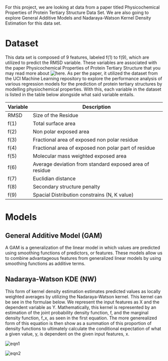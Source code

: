 For this project, we are looking at data from a paper titled Physicochemical Properties of Protein Tertiary Structure Data Set. We are also going to explore General Additive Models and Nadaraya-Watson Kernel Density Estimation for this data set.

# Dataset
This data set is composed of 9 features, labeled f(1) to f(9), which are utilized to predict the RMSD variable. These variables are associated with the paper Physicochemical 
Properties of Protein Tertiary Structure that you may read more about ![here](https://learn-us-east-1-prod-fleet01-xythos.content.blackboardcdn.com/blackboard.learn.xythos.prod/571910f3bd595/4039444?X-Blackboard-Expiration=1617073200000&X-Blackboard-Signature=uRjHNQGWBUh3FV6EEyGE3fiTr6Jwqtv5q9adF6uUun8%3D&X-Blackboard-Client-Id=100852&response-cache-control=private%2C%20max-age%3D21600&response-content-disposition=inline%3B%20filename%2A%3DUTF-8%27%2740_IJMECE%25281%2529.pdf&response-content-type=application%2Fpdf&X-Amz-Algorithm=AWS4-HMAC-SHA256&X-Amz-Date=20210329T210000Z&X-Amz-SignedHeaders=host&X-Amz-Expires=21600&X-Amz-Credential=AKIAYDKQORRYTKBSBE4S%2F20210329%2Fus-east-1%2Fs3%2Faws4_request&X-Amz-Signature=06c80732ca5ddb2cc59ea385595a943fb50c97e51e7eda4b4bb7cf0cf1dbed59). As per the paper, it utilized the dataset from the UCI Machine Learning repository to 
explore the performance analysis of various regression models for the prediction of protein tertiary structures by modelling physiochemical properties. With this, each variable 
in the dataset is listed in the table below alongside what said variable entails.

| Variable    |   Description   |
|------|-----|
|RMSD|Size of the Residue|
|f(1) |Total surface area |
|f(2) | Non polar exposed area|
|f(3) | Fractional area of exposed non polar residue|
|f(4) | Fractional area of exposed non polar part of residue|
|f(5) | Molecular mass weighted exposed area|
|f(6) | Average deviation from standard exposed area of residue|
|f(7) | Euclidian distance|
|f(8) | Secondary structure penalty|
|f(9) | Spacial Distribution constrains (N, K value)|

# Models
## General Additive Model (GAM)
A GAM is a generalization of the linear model in which values are predicted using smoothing functions of predictors, or features. These models allow us to combine advantageous 
features from generalized linear models by using smoothing functions as additive terms. 

## Nadaraya-Watson KDE (NW)
This form of kernel density estimation estimates predicted values as locally weighted averages by utilizing the Nadaraya-Watson kernel. This kernel can be see in the formulae 
below. We represent the input features as X and the dependent variable as Y. Mathematically, this kernel is represented by an estimation of the joint probability density 
function, f, and the marginal density function, f_x, as seen in the first equation. The more generealized form of this equation is then show as a summation of this proportion 
of density functions to ultimately calculate the conditional expectation of what a given value, y, is dependent on the given input features, x. 

![eqn1](https://raw.githubusercontent.com/caiettia/Thesis-Project/main/project4/estimate_jointpdf.gif)

![eqn2](https://raw.githubusercontent.com/caiettia/Thesis-Project/main/project4/nwkde_expectation.gif)

